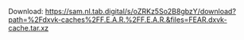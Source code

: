 Download: https://sam.nl.tab.digital/s/oZRKz5So2B8gbzY/download?path=%2Fdxvk-caches%2FF.E.A.R.%2FF.E.A.R.&files=FEAR.dxvk-cache.tar.xz

